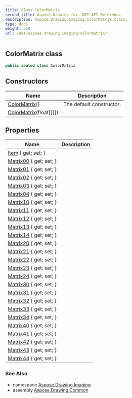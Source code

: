 ```yaml
---
title: Class ColorMatrix
second_title: Aspose.Drawing for .NET API Reference
description: Aspose.Drawing.Imaging.ColorMatrix class. 
type: docs
weight: 610
url: /net/aspose.drawing.imaging/colormatrix/
---
```

## ColorMatrix class

```csharp
public sealed class ColorMatrix
```

## Constructors

| Name | Description |
| --- | --- |
| [ColorMatrix](colormatrix/#constructor)() | The default constructor. |
| [ColorMatrix](colormatrix/#constructor_1)(float[][]) |  |

## Properties

| Name | Description |
| --- | --- |
| [Item](../../aspose.drawing.imaging/colormatrix/item/) { get; set; } |  |
| [Matrix00](../../aspose.drawing.imaging/colormatrix/matrix00/) { get; set; } |  |
| [Matrix01](../../aspose.drawing.imaging/colormatrix/matrix01/) { get; set; } |  |
| [Matrix02](../../aspose.drawing.imaging/colormatrix/matrix02/) { get; set; } |  |
| [Matrix03](../../aspose.drawing.imaging/colormatrix/matrix03/) { get; set; } |  |
| [Matrix04](../../aspose.drawing.imaging/colormatrix/matrix04/) { get; set; } |  |
| [Matrix10](../../aspose.drawing.imaging/colormatrix/matrix10/) { get; set; } |  |
| [Matrix11](../../aspose.drawing.imaging/colormatrix/matrix11/) { get; set; } |  |
| [Matrix12](../../aspose.drawing.imaging/colormatrix/matrix12/) { get; set; } |  |
| [Matrix13](../../aspose.drawing.imaging/colormatrix/matrix13/) { get; set; } |  |
| [Matrix14](../../aspose.drawing.imaging/colormatrix/matrix14/) { get; set; } |  |
| [Matrix20](../../aspose.drawing.imaging/colormatrix/matrix20/) { get; set; } |  |
| [Matrix21](../../aspose.drawing.imaging/colormatrix/matrix21/) { get; set; } |  |
| [Matrix22](../../aspose.drawing.imaging/colormatrix/matrix22/) { get; set; } |  |
| [Matrix23](../../aspose.drawing.imaging/colormatrix/matrix23/) { get; set; } |  |
| [Matrix24](../../aspose.drawing.imaging/colormatrix/matrix24/) { get; set; } |  |
| [Matrix30](../../aspose.drawing.imaging/colormatrix/matrix30/) { get; set; } |  |
| [Matrix31](../../aspose.drawing.imaging/colormatrix/matrix31/) { get; set; } |  |
| [Matrix32](../../aspose.drawing.imaging/colormatrix/matrix32/) { get; set; } |  |
| [Matrix33](../../aspose.drawing.imaging/colormatrix/matrix33/) { get; set; } |  |
| [Matrix34](../../aspose.drawing.imaging/colormatrix/matrix34/) { get; set; } |  |
| [Matrix40](../../aspose.drawing.imaging/colormatrix/matrix40/) { get; set; } |  |
| [Matrix41](../../aspose.drawing.imaging/colormatrix/matrix41/) { get; set; } |  |
| [Matrix42](../../aspose.drawing.imaging/colormatrix/matrix42/) { get; set; } |  |
| [Matrix43](../../aspose.drawing.imaging/colormatrix/matrix43/) { get; set; } |  |
| [Matrix44](../../aspose.drawing.imaging/colormatrix/matrix44/) { get; set; } |  |

### See Also

* namespace [Aspose.Drawing.Imaging](../../aspose.drawing.imaging/)
* assembly [Aspose.Drawing.Common](../../)



